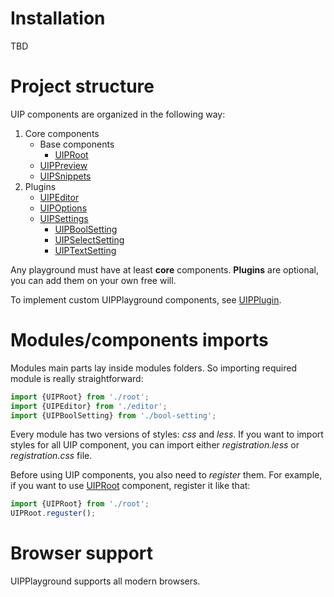 # Installation 

TBD

# Project structure

UIP components are organized in the following way:

1. Core components
    - Base components
        - [UIPRoot](core/README.md#uip-root)
    - [UIPPreview](core/preview/README.md)
    - [UIPSnippets](core/snippets/README.md)
2. Plugins
    - [UIPEditor](plugins/editor/README.md)
    - [UIPOptions](plugins/options/README.md)
    - [UIPSettings](plugins/settings/settings/README.md)
        - [UIPBoolSetting](plugins/settings/settings/setting/bool-setting/README.md)
        - [UIPSelectSetting](plugins/settings/settings/setting/select-setting/README.md)
        - [UIPTextSetting](plugins/settings/settings/setting/text-setting/README.md)

Any playground must have at least **core** components. **Plugins** are
optional, you can add them on your own free will. 

To implement custom UIPPlayground components, see [UIPPlugin](core/README.md#uip-plugin).

# Modules/components imports
Modules main parts lay inside modules folders. So importing required
module is really straightforward:

```typescript
import {UIPRoot} from './root';
import {UIPEditor} from './editor';
import {UIPBoolSetting} from './bool-setting';
```

Every module has two versions of styles: *css* and *less*. If you want
to import styles for all UIP component, you can import either
*registration.less* or *registration.css* file.

Before using UIP components, you also need to *register* them. For example,
if you want to use [UIPRoot](src/core/README.md#uip-root) component, register it like that:

```typescript
import {UIPRoot} from './root';
UIPRoot.reguster();
```

# Browser support

UIPPlayground supports all modern browsers.
